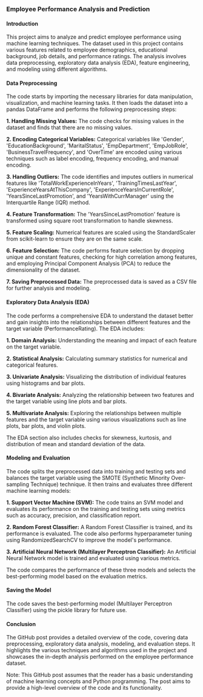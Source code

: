 ### Employee Performance Analysis and Prediction

#### Introduction

This project aims to analyze and predict employee performance using machine learning techniques. The dataset used in this project contains various features related to employee demographics, educational background, job details, and performance ratings. The analysis involves data preprocessing, exploratory data analysis (EDA), feature engineering, and modeling using different algorithms.

#### Data Preprocessing

The code starts by importing the necessary libraries for data manipulation, visualization, and machine learning tasks. It then loads the dataset into a pandas DataFrame and performs the following preprocessing steps:

**1. Handling Missing Values:** The code checks for missing values in the dataset and finds that there are no missing values.

**2. Encoding Categorical Variables:** Categorical variables like 'Gender', 'EducationBackground', 'MaritalStatus', 'EmpDepartment', 'EmpJobRole', 'BusinessTravelFrequency', and 'OverTime' are encoded using various techniques such as label encoding, frequency encoding, and manual encoding.

**3. Handling Outliers:** The code identifies and imputes outliers in numerical features like 'TotalWorkExperienceInYears', 'TrainingTimesLastYear', 'ExperienceYearsAtThisCompany', 'ExperienceYearsInCurrentRole', 'YearsSinceLastPromotion', and 'YearsWithCurrManager' using the Interquartile Range (IQR) method.

**4. Feature Transformation:** The 'YearsSinceLastPromotion' feature is transformed using square root transformation to handle skewness.

**5. Feature Scaling:** Numerical features are scaled using the StandardScaler from scikit-learn to ensure they are on the same scale.

**6. Feature Selection:** The code performs feature selection by dropping unique and constant features, checking for high correlation among features, and employing Principal Component Analysis (PCA) to reduce the dimensionality of the dataset.

**7. Saving Preprocessed Data:** The preprocessed data is saved as a CSV file for further analysis and modeling.

#### Exploratory Data Analysis (EDA)

The code performs a comprehensive EDA to understand the dataset better and gain insights into the relationships between different features and the target variable (PerformanceRating). The EDA includes:

**1. Domain Analysis:** Understanding the meaning and impact of each feature on the target variable.

**2. Statistical Analysis:** Calculating summary statistics for numerical and categorical features.

**3. Univariate Analysis:** Visualizing the distribution of individual features using histograms and bar plots.

**4. Bivariate Analysis:** Analyzing the relationship between two features and the target variable using line plots and bar plots.

**5. Multivariate Analysis:** Exploring the relationships between multiple features and the target variable using various visualizations such as line plots, bar plots, and violin plots.

The EDA section also includes checks for skewness, kurtosis, and distribution of mean and standard deviation of the data.

#### Modeling and Evaluation

The code splits the preprocessed data into training and testing sets and balances the target variable using the SMOTE (Synthetic Minority Over-sampling Technique) technique. It then trains and evaluates three different machine learning models:

**1. Support Vector Machine (SVM):** The code trains an SVM model and evaluates its performance on the training and testing sets using metrics such as accuracy, precision, and classification report.

**2. Random Forest Classifier:** A Random Forest Classifier is trained, and its performance is evaluated. The code also performs hyperparameter tuning using RandomizedSearchCV to improve the model's performance.

**3. Artificial Neural Network (Multilayer Perceptron Classifier):** An Artificial Neural Network model is trained and evaluated using various metrics.

The code compares the performance of these three models and selects the best-performing model based on the evaluation metrics.

#### Saving the Model

The code saves the best-performing model (Multilayer Perceptron Classifier) using the pickle library for future use.

#### Conclusion

The GitHub post provides a detailed overview of the code, covering data preprocessing, exploratory data analysis, modeling, and evaluation steps. It highlights the various techniques and algorithms used in the project and showcases the in-depth analysis performed on the employee performance dataset.

Note: This GitHub post assumes that the reader has a basic understanding of machine learning concepts and Python programming. The post aims to provide a high-level overview of the code and its functionality.